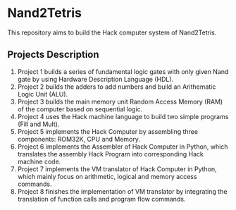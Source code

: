 # Nand2Tetris
This repository aims to build the Hack computer system of Nand2Tetris.
## Projects Description
1. Project 1 builds a series of fundamental logic gates with only given Nand gate by using Hardware Description Language (HDL).
2. Project 2 builds the adders to add numbers and build an Arithematic Logic Unit (ALU).
3. Project 3 builds the main memory unit Random Access Memory (RAM) of the computer based on sequential logic.
4. Project 4 uses the Hack machine language to build two simple programs (Fill and Mult).
5. Project 5 implements the Hack Computer by assembling three components: ROM32K, CPU and Memory.
6. Project 6 implements the Assembler of Hack Computer in Python, which translates the assembly Hack Program into corresponding Hack machine code.
7. Project 7 implements the VM translator of Hack Computer in Python, which mainly focus on arithmetic, logical and memory access commands.
8. Project 8 finishes the implementation of VM translator by integrating the translation of function calls and program flow commands.

